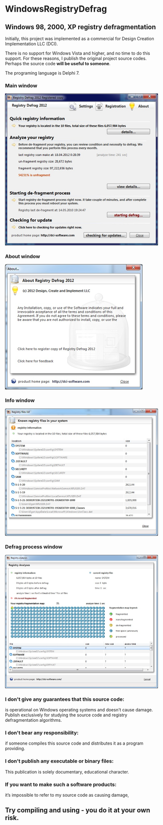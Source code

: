 # WindowsRegistryDefrag
## Windows 98, 2000, XP registry defragmentation

Initially, this project was implemented as a commercial for Design Creation Implementation LLC (DCI).

There is no support for Windows Vista and higher, and no time to do this support. For these reasons, I publish the original
project source codes. Perhaps the source code **will be useful to someone**.

The programing language is Delphi 7.

### Main window
![screen 1](https://github.com/KirinDenis/WindowsRegistryDefrag/blob/master/sc1.jpg)

### About window
![screen 2](https://github.com/KirinDenis/WindowsRegistryDefrag/blob/master/sc2.jpg)

### Info window
![screen 3](https://github.com/KirinDenis/WindowsRegistryDefrag/blob/master/sc3.jpg)

### Defrag process window
![screen 4](https://github.com/KirinDenis/WindowsRegistryDefrag/blob/master/sc4.jpg)

### I don't give any guarantees that this source code:
is operational on Windows operating systems and doesn't cause damage. Publish exclusively for studying the source code and registry defragmentation algorithms.

### I don't bear any responsibility:
if someone compiles this source code and distributes it as a program providing.

### I don't publish any executable or binary files:
This publication is solely documentary, educational character.

### If you want to make such a software products:
it’s impossible to refer to my source code as causing damage,

## Try compiling and using - you do it at your own risk.
